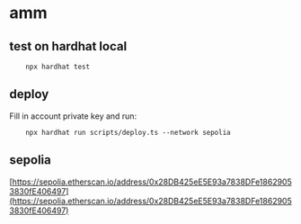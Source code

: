 # amm

## test on hardhat local
```
    npx hardhat test
```

## deploy
Fill in account private key and run:
```
    npx hardhat run scripts/deploy.ts --network sepolia
```

## sepolia

[https://sepolia.etherscan.io/address/0x28DB425eE5E93a7838DFe18629053830fE406497](https://sepolia.etherscan.io/address/0x28DB425eE5E93a7838DFe18629053830fE406497)
